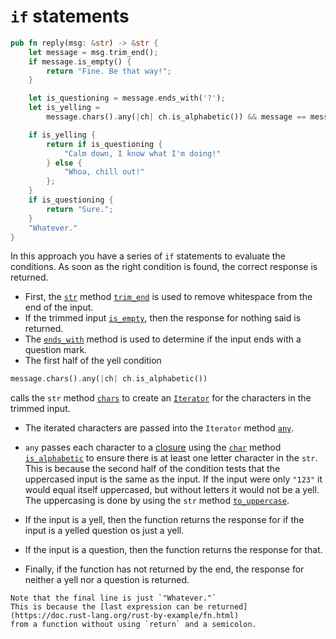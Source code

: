 # `if` statements

```rust
pub fn reply(msg: &str) -> &str {
    let message = msg.trim_end();
    if message.is_empty() {
        return "Fine. Be that way!";
    }

    let is_questioning = message.ends_with('?');
    let is_yelling =
        message.chars().any(|ch| ch.is_alphabetic()) && message == message.to_uppercase();

    if is_yelling {
        return if is_questioning {
            "Calm down, I know what I'm doing!"
        } else {
            "Whoa, chill out!"
        };
    }
    if is_questioning {
        return "Sure.";
    }
    "Whatever."
}
```

In this approach you have a series of `if` statements to evaluate the conditions.
As soon as the right condition is found, the correct response is returned.

- First, the [`str`][str] method [`trim_end`][trim-end] is used to remove whitespace from the end of the input.
- If the trimmed input [`is_empty`][is-empty], then the response for nothing said is returned.
- The [`ends_with`][ends-with] method is used to determine if the input ends with a question mark.
- The first half of the yell condition

```rust
message.chars().any(|ch| ch.is_alphabetic())
```

calls the `str` method [`chars`][chars] to create an [`Iterator`][iterator] for the characters in the trimmed input.
- The iterated characters are passed into the `Iterator` method [`any`][any].
- `any` passes each character to a [closure][closure] using the [`char`][char] method [`is_alphabetic`][is-alphabetic] to ensure there is at least one letter character in the `str`.
This is because the second half of the condition tests that the uppercased input is the same as the input.
If the input were only `"123"` it would equal itself uppercased, but without letters it would not be a yell.
The uppercasing is done by using the `str` method [`to_uppercase`][to-uppercase].

- If the input is a yell, then the function returns the response for if the input is a yelled question os just a yell.
- If the input is a question, then the function returns the response for that.
- Finally, if the function has not returned by the end, the response for neither a yell nor a question is returned.

```exercism/note
Note that the final line is just `"Whatever."`
This is because the [last expression can be returned](https://doc.rust-lang.org/rust-by-example/fn.html)
from a function without using `return` and a semicolon.
```

[str]: https://doc.rust-lang.org/std/primitive.str.html
[trim-end]: https://doc.rust-lang.org/std/primitive.str.html#method.trim_end
[is-empty]: https://doc.rust-lang.org/std/primitive.str.html#method.is_empty
[ends-with]: https://doc.rust-lang.org/std/primitive.str.html#method.ends_with
[chars]: https://doc.rust-lang.org/std/primitive.str.html#method.chars
[closure]: https://doc.rust-lang.org/rust-by-example/fn/closures.html
[iterator]: https://doc.rust-lang.org/std/iter/trait.Iterator.html
[any]: https://doc.rust-lang.org/std/iter/trait.Iterator.html#method.any
[char]: https://doc.rust-lang.org/std/primitive.char.html
[is-alphabetic]: https://doc.rust-lang.org/std/primitive.char.html#method.is_alphabetic
[to-uppercase]: https://doc.rust-lang.org/std/primitive.str.html#method.to_uppercase
